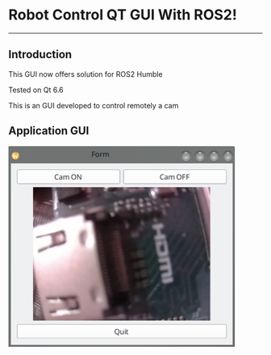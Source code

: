# Robot Control QT GUI With ROS2!

---
## Introduction
This GUI now offers solution for ROS2 Humble

Tested on Qt 6.6

This is an  GUI developed to control remotely a cam


## Application GUI

![Computation graph](../res/gui.png)

